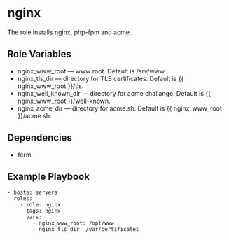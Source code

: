nginx
=========

The role installs nginx, php-fpm and acme.

Role Variables
--------------

* nginx_www_root — www root. Default is /srv/www.
* nginx_tls_dir — directory for TLS certificates. Default is {{ nginx_www_root }}/tls.
* nginx_well_known_dir — directory for acme challange. Default is {{ nginx_www_root }}/well-known.
* nginx_acme_dir — directory for acme.sh. Default is {{ nginx_www_root }}/acme.sh.

Dependencies
------------

* ferm

Example Playbook
----------------

```
- hosts: servers
  roles:
    - role: nginx
      tags: nginx
      vars:
        - nginx_www_root: /opt/www
        - nginx_tls_dir: /var/certificates
```
